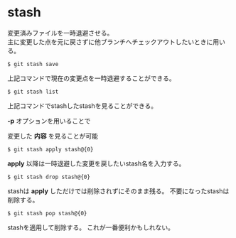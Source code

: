 # stash
変更済みファイルを一時退避させる。  
主に変更した点を元に戻さずに他ブランチへチェックアウトしたいときに用いる。  

```
$ git stash save
```

上記コマンドで現在の変更点を一時退避することができる。  

```
$ git stash list
```

上記コマンドでstashしたstashを見ることができる。

__-p__ オプションを用いることで

変更した __内容__ を見ることが可能

```
$ git stash apply stash@{0}
```

__apply__ 以降は一時退避した変更を戻したいstash名を入力する。


```
$ git stash drop stash@{0}
```

stashは __apply__ しただけでは削除されずにそのまま残る。
不要になったstashは削除する。

```
$ git stash pop stash@{0}
```

stashを適用して削除する。
これが一番便利かもしれない。
